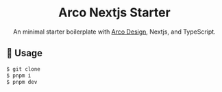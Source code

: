 <div align="center">
  <h1>Arco Nextjs Starter</h1>
</div>

<div align="center">

An minimal starter boilerplate with [Arco Design](https://arco.design/), Nextjs, and TypeScript.

</div>


## 🌈 Usage

```bash
$ git clone 
$ pnpm i
$ pnpm dev
```
